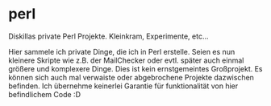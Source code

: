 perl
====

Diskillas private Perl Projekte. Kleinkram, Experimente, etc...

Hier sammele ich private Dinge, die ich in Perl erstelle. Seien es nun kleinere Skripte wie z.B. der MailChecker oder evtl.
später auch einmal größere und komplexere Dinge. Dies ist kein ernstgemeintes Großprojekt. Es können sich auch mal verwaiste
oder abgebrochene Projekte dazwischen befinden.
Ich übernehme keinerlei Garantie für funktionalität von hier befindlichem Code :D
